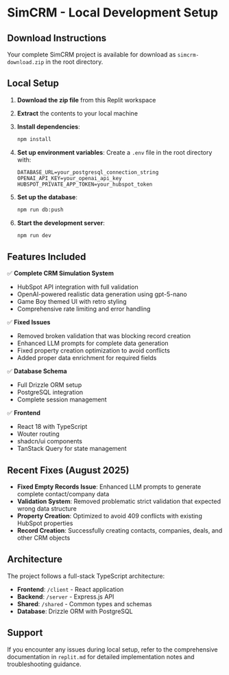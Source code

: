 # SimCRM - Local Development Setup

## Download Instructions

Your complete SimCRM project is available for download as `simcrm-download.zip` in the root directory.

## Local Setup

1. **Download the zip file** from this Replit workspace
2. **Extract** the contents to your local machine
3. **Install dependencies**:
   ```bash
   npm install
   ```

4. **Set up environment variables**:
   Create a `.env` file in the root directory with:
   ```env
   DATABASE_URL=your_postgresql_connection_string
   OPENAI_API_KEY=your_openai_api_key
   HUBSPOT_PRIVATE_APP_TOKEN=your_hubspot_token
   ```

5. **Set up the database**:
   ```bash
   npm run db:push
   ```

6. **Start the development server**:
   ```bash
   npm run dev
   ```

## Features Included

✅ **Complete CRM Simulation System**
- HubSpot API integration with full validation
- OpenAI-powered realistic data generation using gpt-5-nano
- Game Boy themed UI with retro styling
- Comprehensive rate limiting and error handling

✅ **Fixed Issues**
- Removed broken validation that was blocking record creation
- Enhanced LLM prompts for complete data generation
- Fixed property creation optimization to avoid conflicts
- Added proper data enrichment for required fields

✅ **Database Schema**
- Full Drizzle ORM setup
- PostgreSQL integration
- Complete session management

✅ **Frontend**
- React 18 with TypeScript
- Wouter routing
- shadcn/ui components
- TanStack Query for state management

## Recent Fixes (August 2025)

- **Fixed Empty Records Issue**: Enhanced LLM prompts to generate complete contact/company data
- **Validation System**: Removed problematic strict validation that expected wrong data structure
- **Property Creation**: Optimized to avoid 409 conflicts with existing HubSpot properties
- **Record Creation**: Successfully creating contacts, companies, deals, and other CRM objects

## Architecture

The project follows a full-stack TypeScript architecture:
- **Frontend**: `/client` - React application
- **Backend**: `/server` - Express.js API
- **Shared**: `/shared` - Common types and schemas
- **Database**: Drizzle ORM with PostgreSQL

## Support

If you encounter any issues during local setup, refer to the comprehensive documentation in `replit.md` for detailed implementation notes and troubleshooting guidance.